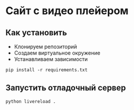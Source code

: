 # Сайт с видео плейером

## Как установить
* Клонируем репозиторий
* Создаем виртуальное окружение
* Устанавливаем зависимости

```
pip install -r requirements.txt
```

## Запустить отладочный сервер

```
python livereload .
```

